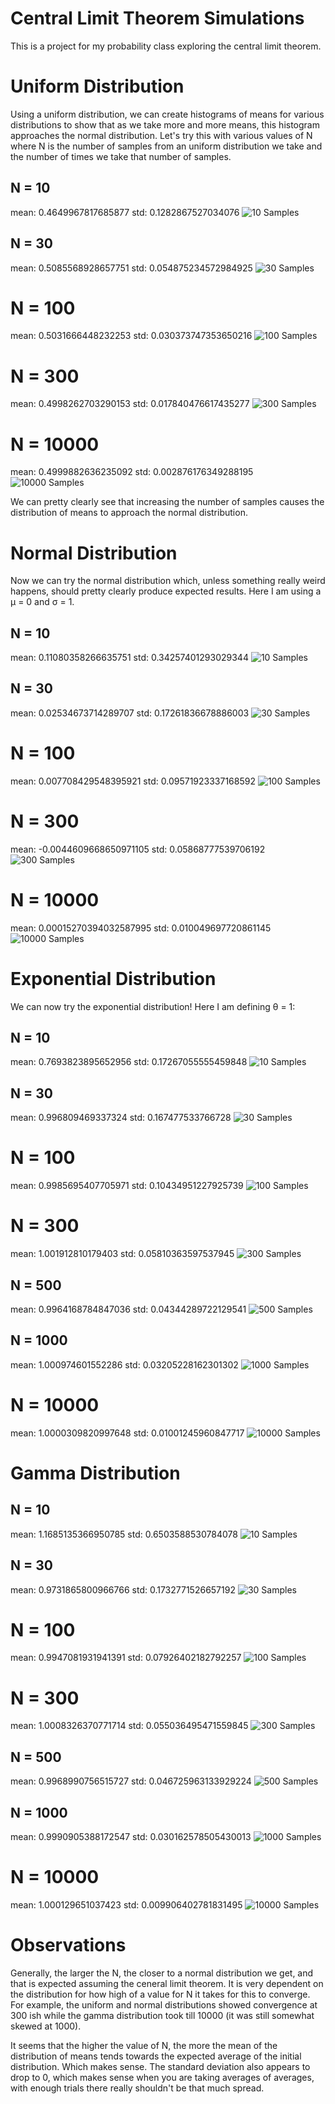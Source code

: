 # Central Limit Theorem Simulations

This is a project for my probability class exploring the central limit theorem. 

# Uniform Distribution
Using a uniform distribution, we can create histograms of means for various distributions to show that as we take more and more means, this histogram approaches the normal distribution. Let's try this with various values of N where N is the number of samples from an uniform distribution we take and the number of times we take that number of samples. 

## N = 10
mean: 0.4649967817685877 std: 0.1282867527034076
![10 Samples](assets/uniform10.png)

## N = 30 
mean: 0.5085568928657751 std: 0.054875234572984925
![30 Samples](assets/uniform30.png)

# N = 100 
mean: 0.5031666448232253 std: 0.030373747353650216
![100 Samples](assets/uniform100.png)

# N = 300
mean: 0.4998262703290153 std: 0.017840476617435277
![300 Samples](assets/uniform300.png)

# N = 10000 
mean: 0.4999882636235092 std: 0.002876176349288195
![10000 Samples](assets/uniform10000.png)

We can pretty clearly see that increasing the number of samples causes the distribution of means to approach the normal distribution.

# Normal Distribution 

Now we can try the normal distribution which, unless something really weird happens, should pretty clearly produce expected results. Here I am using a μ = 0 and σ = 1. 

## N = 10
mean: 0.11080358266635751 std: 0.34257401293029344
![10 Samples](assets/normal10.png)

## N = 30 
mean: 0.02534673714289707 std: 0.17261836678886003
![30 Samples](assets/normal30.png)

# N = 100 
mean: 0.007708429548395921 std: 0.09571923337168592
![100 Samples](assets/normal100.png)

# N = 300
mean: -0.0044609668650971105 std: 0.05868777539706192
![300 Samples](assets/normal300.png)

# N = 10000 
mean: 0.00015270394032587995 std: 0.010049697720861145
![10000 Samples](assets/normal10000.png)

# Exponential Distribution 

We can now try the exponential distribution! Here I am defining θ = 1: 

## N = 10
mean: 0.7693823895652956 std: 0.17267055555459848
![10 Samples](assets/exponential10.png)

## N = 30 
mean: 0.996809469337324 std: 0.167477533766728
![30 Samples](assets/exponential30.png)

# N = 100 
mean: 0.9985695407705971 std: 0.10434951227925739
![100 Samples](assets/exponential100.png)

# N = 300
mean: 1.001912810179403 std: 0.05810363597537945
![300 Samples](assets/exponential300.png)

## N = 500 
mean: 0.9964168784847036 std: 0.04344289722129541
![500 Samples](assets/exponential500.png)

## N = 1000
mean: 1.000974601552286 std: 0.03205228162301302
![1000 Samples](assets/exponential1000.png)

# N = 10000 
mean: 1.0000309820997648 std: 0.01001245960847717
![10000 Samples](assets/exponential10000.png)

# Gamma Distribution

## N = 10
mean: 1.1685135366950785 std: 0.6503588530784078
![10 Samples](assets/gamma10.png)

## N = 30 
mean: 0.9731865800966766 std: 0.1732771526657192
![30 Samples](assets/gamma30.png)

# N = 100 
mean: 0.9947081931941391 std: 0.07926402182792257
![100 Samples](assets/gamma100.png)

# N = 300
mean: 1.0008326370771714 std: 0.055036495471559845
![300 Samples](assets/gamma300.png)

## N = 500 
mean: 0.9968990756515727 std: 0.046725963133929224
![500 Samples](assets/gamma500.png)

## N = 1000
mean: 0.9990905388172547 std: 0.030162578505430013
![1000 Samples](assets/gamma1000.png)

# N = 10000 
mean: 1.000129651037423 std: 0.009906402781831495
![10000 Samples](assets/gamma10000.png)

# Observations 

Generally, the larger the N, the closer to a normal distribution we get, and that is expected assuming the ceneral limit theorem. It is very dependent on the distribution for how high of a value for N it takes for this to converge. For example, the uniform and normal distributions showed convergence at 300 ish while the gamma distribution took till 10000 (it was still somewhat skewed at 1000). 

It seems that the higher the value of N, the more the mean of the distribution of means tends towards the expected average of the initial distribution. Which makes sense. The standard deviation also appears to drop to 0, which makes sense when you are taking averages of averages, with enough trials there really shouldn't be that much spread. 